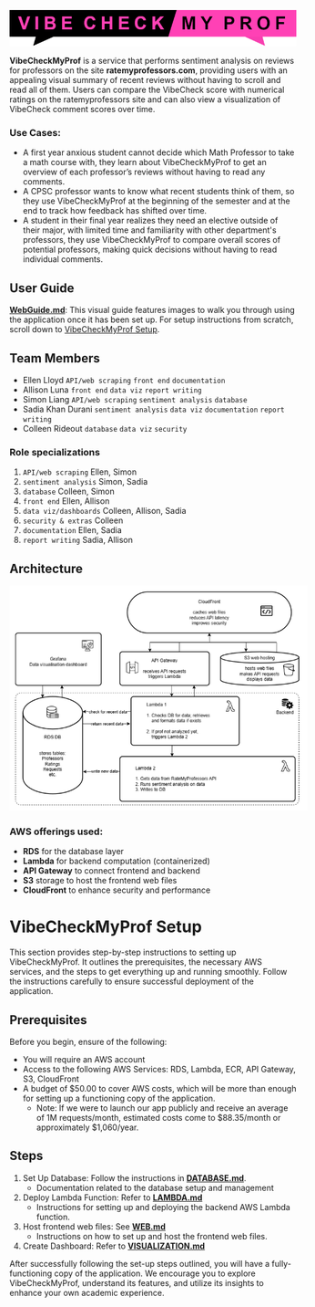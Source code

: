 <p align="center">
  <img src="https://github.com/Jonqora/VibeCheckMyProf/blob/main/scratch/image_files/vcmp_logo.png" />
</p>

**VibeCheckMyProf** is a service that performs sentiment analysis on reviews for professors on the site **ratemyprofessors.com**, providing users with an appealing visual summary of recent reviews without having to scroll and read all of them. Users can compare the VibeCheck score with numerical ratings on the ratemyprofessors site and can also view a visualization of VibeCheck comment scores over time.


### Use Cases:
- A first year anxious student cannot decide which Math Professor to take a math course with, they learn about VibeCheckMyProf to get an overview of each professor’s reviews without having to read any comments.
- A CPSC professor wants to know what recent students think of them, so they use VibeCheckMyProf at the beginning of the semester and at the end to track how feedback has shifted over time.
- A student in their final year realizes they need an elective outside of their major, with limited time and familiarity with other department's professors, they use VibeCheckMyProf to compare overall scores of potential professors, making quick decisions without having to read individual comments.


## User Guide
[**WebGuide.md**](https://github.com/Jonqora/VibeCheckMyProf/blob/main/SET-UP/WebGuide.md): This visual guide features images to walk you through using the application once it has been set up. For setup instructions from scratch, scroll down to [VibeCheckMyProf Setup](#vibecheckmyprof-setup).


## Team Members

- Ellen Lloyd `API/web scraping` `front end` `documentation`
- Allison Luna `front end` `data viz` `report writing`
- Simon Liang `API/web scraping` `sentiment analysis` `database`
- Sadia Khan Durani `sentiment analysis` `data viz` `documentation` `report writing`
- Colleen Rideout `database` `data viz` `security`

### Role specializations
1. `API/web scraping` Ellen, Simon
2. `sentiment analysis` Simon, Sadia
3. `database` Colleen, Simon
4. `front end` Ellen, Allison
5. `data viz/dashboards` Colleen, Allison, Sadia
6. `security & extras` Colleen
7. `documentation` Ellen, Sadia
8. `report writing` Sadia, Allison


## Architecture

<img src="./436Carchitecture.drawio.png" alt="Project Architecture" style="border: 10px solid white;">

### AWS offerings used:
- **RDS** for the database layer
- **Lambda** for backend computation (containerized) 
- **API Gateway** to connect frontend and backend
- **S3** storage to host the frontend web files
- **CloudFront** to enhance security and performance 


# VibeCheckMyProf Setup
This section provides step-by-step instructions to setting up VibeCheckMyProf. It outlines the prerequisites, the necessary AWS services, and the steps to get everything up and running smoothly. Follow the instructions carefully to ensure successful deployment of the application.


## Prerequisites
Before you begin, ensure of the following:
- You will require an AWS account
- Access to the following AWS Services: RDS, Lambda, ECR, API Gateway, S3, CloudFront
- A budget of $50.00 to cover AWS costs, which will be more than enough for setting up a functioning copy of the application. 
    * Note: If we were to launch our app publicly and receive an average of 1M requests/month, estimated costs come to $88.35/month or approximately $1,060/year.


## Steps
1. Set Up Database: Follow the instructions in [**DATABASE.md**](/SET-UP/DATABASE.md).
    * Documentation related to the database setup and management
2. Deploy Lambda Function: Refer to [**LAMBDA.md**](/SET-UP/LAMBDA.md)
    * Instructions for setting up and deploying the backend AWS Lambda function.
3. Host frontend web files: See [**WEB.md**](/SET-UP/WEB.md)
    * Instructions on how to set up and host the frontend web files.
4. Create Dashboard: Refer to [**VISUALIZATION.md**](/SET-UP/VISUALIZATION.md)


After successfully following the set-up steps outlined, you will have a fully-functioning copy of the application. We encourage you to explore VibeCheckMyProf, understand its features, and utilize its insights to enhance your own academic experience.


